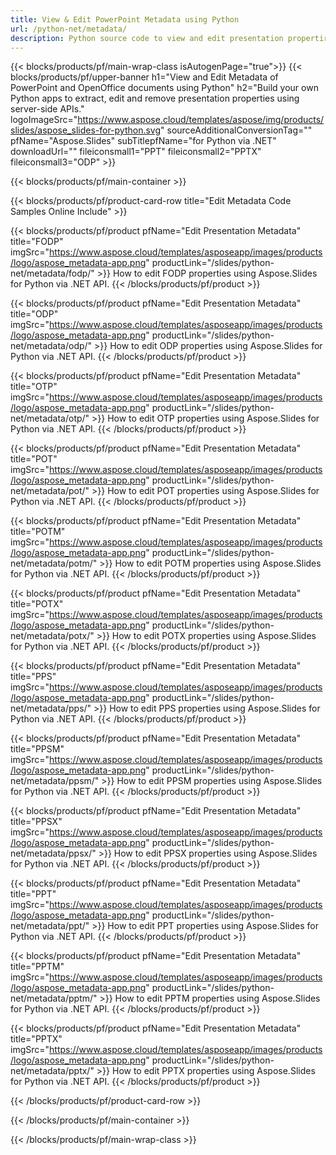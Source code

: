 ```yaml
---
title: View & Edit PowerPoint Metadata using Python 
url: /python-net/metadata/
description: Python source code to view and edit presentation propertires
---
```


{{< blocks/products/pf/main-wrap-class isAutogenPage="true">}}
{{< blocks/products/pf/upper-banner h1="View and Edit Metadata of PowerPoint and OpenOffice documents using Python" h2="Build your own Python apps to extract, edit and remove presentation properties using server-side APIs." logoImageSrc="https://www.aspose.cloud/templates/aspose/img/products/slides/aspose_slides-for-python.svg" sourceAdditionalConversionTag="" pfName="Aspose.Slides" subTitlepfName="for Python via .NET" downloadUrl="" fileiconsmall1="PPT" fileiconsmall2="PPTX" fileiconsmall3="ODP" >}}

{{< blocks/products/pf/main-container >}}

{{< blocks/products/pf/product-card-row title="Edit Metadata Code Samples Online Include" >}}

{{< blocks/products/pf/product pfName="Edit Presentation Metadata" title="FODP" imgSrc="https://www.aspose.cloud/templates/asposeapp/images/products/logo/aspose_metadata-app.png" productLink="/slides/python-net/metadata/fodp/" >}}
How to edit FODP properties using Aspose.Slides for Python via .NET API.
{{< /blocks/products/pf/product >}}

{{< blocks/products/pf/product pfName="Edit Presentation Metadata" title="ODP" imgSrc="https://www.aspose.cloud/templates/asposeapp/images/products/logo/aspose_metadata-app.png" productLink="/slides/python-net/metadata/odp/" >}}
How to edit ODP properties using Aspose.Slides for Python via .NET API.
{{< /blocks/products/pf/product >}}

{{< blocks/products/pf/product pfName="Edit Presentation Metadata" title="OTP" imgSrc="https://www.aspose.cloud/templates/asposeapp/images/products/logo/aspose_metadata-app.png" productLink="/slides/python-net/metadata/otp/" >}}
How to edit OTP properties using Aspose.Slides for Python via .NET API.
{{< /blocks/products/pf/product >}}

{{< blocks/products/pf/product pfName="Edit Presentation Metadata" title="POT" imgSrc="https://www.aspose.cloud/templates/asposeapp/images/products/logo/aspose_metadata-app.png" productLink="/slides/python-net/metadata/pot/" >}}
How to edit POT properties using Aspose.Slides for Python via .NET API.
{{< /blocks/products/pf/product >}}

{{< blocks/products/pf/product pfName="Edit Presentation Metadata" title="POTM" imgSrc="https://www.aspose.cloud/templates/asposeapp/images/products/logo/aspose_metadata-app.png" productLink="/slides/python-net/metadata/potm/" >}}
How to edit POTM properties using Aspose.Slides for Python via .NET API.
{{< /blocks/products/pf/product >}}

{{< blocks/products/pf/product pfName="Edit Presentation Metadata" title="POTX" imgSrc="https://www.aspose.cloud/templates/asposeapp/images/products/logo/aspose_metadata-app.png" productLink="/slides/python-net/metadata/potx/" >}}
How to edit POTX properties using Aspose.Slides for Python via .NET API.
{{< /blocks/products/pf/product >}}

{{< blocks/products/pf/product pfName="Edit Presentation Metadata" title="PPS" imgSrc="https://www.aspose.cloud/templates/asposeapp/images/products/logo/aspose_metadata-app.png" productLink="/slides/python-net/metadata/pps/" >}}
How to edit PPS properties using Aspose.Slides for Python via .NET API.
{{< /blocks/products/pf/product >}}

{{< blocks/products/pf/product pfName="Edit Presentation Metadata" title="PPSM" imgSrc="https://www.aspose.cloud/templates/asposeapp/images/products/logo/aspose_metadata-app.png" productLink="/slides/python-net/metadata/ppsm/" >}}
How to edit PPSM properties using Aspose.Slides for Python via .NET API.
{{< /blocks/products/pf/product >}}

{{< blocks/products/pf/product pfName="Edit Presentation Metadata" title="PPSX" imgSrc="https://www.aspose.cloud/templates/asposeapp/images/products/logo/aspose_metadata-app.png" productLink="/slides/python-net/metadata/ppsx/" >}}
How to edit PPSX properties using Aspose.Slides for Python via .NET API.
{{< /blocks/products/pf/product >}}

{{< blocks/products/pf/product pfName="Edit Presentation Metadata" title="PPT" imgSrc="https://www.aspose.cloud/templates/asposeapp/images/products/logo/aspose_metadata-app.png" productLink="/slides/python-net/metadata/ppt/" >}}
How to edit PPT properties using Aspose.Slides for Python via .NET API.
{{< /blocks/products/pf/product >}}

{{< blocks/products/pf/product pfName="Edit Presentation Metadata" title="PPTM" imgSrc="https://www.aspose.cloud/templates/asposeapp/images/products/logo/aspose_metadata-app.png" productLink="/slides/python-net/metadata/pptm/" >}}
How to edit PPTM properties using Aspose.Slides for Python via .NET API.
{{< /blocks/products/pf/product >}}

{{< blocks/products/pf/product pfName="Edit Presentation Metadata" title="PPTX" imgSrc="https://www.aspose.cloud/templates/asposeapp/images/products/logo/aspose_metadata-app.png" productLink="/slides/python-net/metadata/pptx/" >}}
How to edit PPTX properties using Aspose.Slides for Python via .NET API.
{{< /blocks/products/pf/product >}}



{{< /blocks/products/pf/product-card-row >}}

{{< /blocks/products/pf/main-container >}}
    
{{< /blocks/products/pf/main-wrap-class >}}